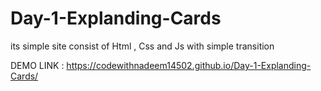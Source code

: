# Day-1-Explanding-Cards
its simple site consist of Html , Css and Js with simple transition 

DEMO LINK : https://codewithnadeem14502.github.io/Day-1-Explanding-Cards/
